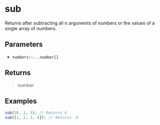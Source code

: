 # sub <Badge type="tip" text="JavaScript" />

Returns after subtracting all n arguments of numbers or the values of a single array of numbers.

## Parameters

- `numbers::...number[]`

## Returns

> number

## Examples

```javascript
sub(10, 1, 5); // Returns 4
sub([1, 2, 3, 4]); // Returns -8
```
